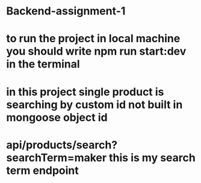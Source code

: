 # Backend-assignment-1

# to run the project in local machine you should write npm run start:dev in the terminal

# in this project single product is searching by custom id not built in mongoose object id

# api/products/search?searchTerm=maker this is my search term endpoint
